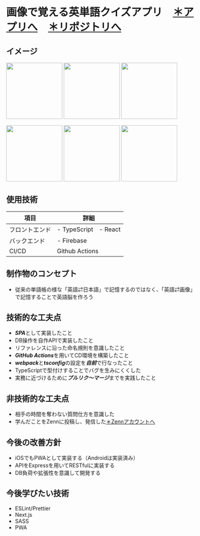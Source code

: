 # 画像で覚える英単語クイズアプリ　[＊アプリへ](https://photo-wordbook.web.app)　[＊リポジトリへ](https://github.com/sobaotto/photo-wordbook)
## イメージ
<img src="https://user-images.githubusercontent.com/75721044/119998007-45041200-c00b-11eb-9971-15eba0a66bdf.PNG" width="150px"> <img src="https://user-images.githubusercontent.com/75721044/119998022-49c8c600-c00b-11eb-8b65-17327871b128.PNG" width="150px"> <img src="https://user-images.githubusercontent.com/75721044/119998001-43d2e500-c00b-11eb-8d6c-8911b58baf6d.PNG" width="150px">

<img src="https://user-images.githubusercontent.com/75721044/119997946-36b5f600-c00b-11eb-8471-f00b7f800234.PNG" width="150px"> <img src="https://user-images.githubusercontent.com/75721044/119997973-3cabd700-c00b-11eb-93bc-29fc42b81e74.PNG" width="150px"> <img src="https://user-images.githubusercontent.com/75721044/119998028-4a615c80-c00b-11eb-982e-bc190d7100f0.PNG" width="150px">
 
## 使用技術
項目|詳細
-|-
フロントエンド|- TypeScript　- React
バックエンド|- Firebase
CI/CD|Github Actions

## 制作物のコンセプト
- 従来の単語帳の様な「英語⇄日本語」で記憶するのではなく、「英語⇄画像」で記憶することで英語脳を作ろう

## 技術的な工夫点
- ***SPA***として実装したこと
- DB操作を自作APIで実装したこと
- リファレンスに沿った命名規則を意識したこと
- ***GitHub Actions***を用いてCD環境を構築したこと
- ***webpack***と***tsconfig***の設定を***自前***で行なったこと
- TypeScriptで型付けすることでバグを生みにくくした
- 実務に近づけるために***プルリク〜マージ***までを実践したこと

## 非技術的な工夫点
- 相手の時間を奪わない質問仕方を意識した
- 学んだことをZennに投稿し、発信した[＊Zennアカウントへ](https://zenn.dev/sobaotto)

## 今後の改善方針
- iOSでもPWAとして実装する（Androidは実装済み）
- APIをExpressを用いてRESTfulに実装する
- DB負荷や拡張性を意識して開発する

## 今後学びたい技術
- ESLint/Prettier
- Next.js
- SASS
- PWA
